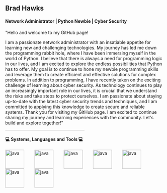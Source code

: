 ## Brad Hawks

#### Network Administrator | Python Newbie | Cyber Security 


<p>"Hello and welcome to my GitHub page!

I am a passionate network administrator with an insatiable appetite for learning new and challenging technologies. My journey has led me down the programming rabbit hole, where I have been immersing myself in the world of Python.
I believe that there is always a need for programming logic in our lives, and I am excited to explore the endless possibilities that Python has to offer. My goal is to continue to hone my newbie programming skills and leverage them to create efficient and effective solutions for complex problems.
In addition to programming, I have recently taken on the exciting challenge of learning about cyber security. As technology continues to play an increasingly important role in our lives, it is crucial that we understand the risks and take steps to protect ourselves. I am passionate about staying up-to-date with the latest cyber security trends and techniques, and I am committed to applying this knowledge to create secure and reliable systems.
Thank you for visiting my GitHub page. I am excited to continue sharing my journey and learning experiences with the community. Let's build and explore together!"</p>

<hr style="width:50%;text-align:left;margin-left:0">

#### :computer: Systems, Languages and Tools :computer:

<img align="left" alt="java" width="60px" style="padding-right:30px;" src="https://cdn.jsdelivr.net/gh/devicons/devicon/icons/python/python-original.svg"/>
<img align="left" alt="java" width="60px" style="padding-right:30px;" src="https://cdn.jsdelivr.net/gh/devicons/devicon/icons/linux/linux-original.svg"/>
<img align="left" alt="java" width="60px" style="padding-right:30px;" src="https://cdn.jsdelivr.net/gh/devicons/devicon/icons/html5/html5-original.svg"/>
<img align="left" alt="java" width="60px" style="padding-right:30px;" src="https://cdn.jsdelivr.net/gh/devicons/devicon/icons/wordpress/wordpress-original.svg"/>
<img align="left" alt="java" width="60px" style="padding-right:30px;" src="https://cdn.jsdelivr.net/gh/devicons/devicon/icons/css3/css3-original.svg" />
<img align="left" alt="java" width="60px" style="padding-right:30px;" src="https://cdn.jsdelivr.net/gh/devicons/devicon/icons/azure/azure-original.svg"/>
<img align="left" alt="java" width="60px" style="padding-right:30px;" src="https://cdn.jsdelivr.net/gh/devicons/devicon/icons/cisco/cisco-original.svg"/>
